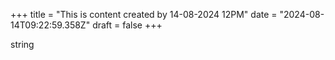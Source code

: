+++
title = "This is content created by 14-08-2024 12PM"
date = "2024-08-14T09:22:59.358Z"
draft = false
+++

  string
        